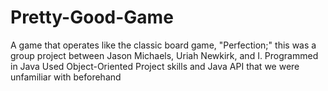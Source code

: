 # Pretty-Good-Game
A game that operates like the classic board game, "Perfection;" this was a group project between Jason Michaels, Uriah Newkirk, and I. 
Programmed in Java 
Used Object-Oriented Project skills and Java API that we were unfamiliar with beforehand 
